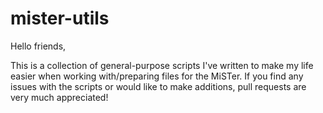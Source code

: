 # mister-utils

Hello friends,

This is a collection of general-purpose scripts I've written to make my life easier when working with/preparing files for the MiSTer. If you find any issues with the scripts or would like to make additions, pull requests are very much appreciated!
